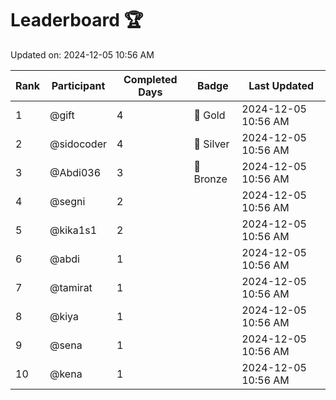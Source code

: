 # Leaderboard 🏆

Updated on: 2024-12-05 10:56 AM

| Rank | Participant       | Completed Days | Badge      | Last Updated         |
|------|-------------------|----------------|------------|----------------------|
| 1    | @gift             | 4              | 🏅 Gold     | 2024-12-05 10:56 AM |
| 2    | @sidocoder        | 4              | 🥈 Silver   | 2024-12-05 10:56 AM |
| 3    | @Abdi036          | 3              | 🥉 Bronze   | 2024-12-05 10:56 AM |
| 4    | @segni            | 2              |            | 2024-12-05 10:56 AM |
| 5    | @kika1s1          | 2              |            | 2024-12-05 10:56 AM |
| 6    | @abdi             | 1              |            | 2024-12-05 10:56 AM |
| 7    | @tamirat          | 1              |            | 2024-12-05 10:56 AM |
| 8    | @kiya             | 1              |            | 2024-12-05 10:56 AM |
| 9    | @sena             | 1              |            | 2024-12-05 10:56 AM |
| 10   | @kena             | 1              |            | 2024-12-05 10:56 AM |
